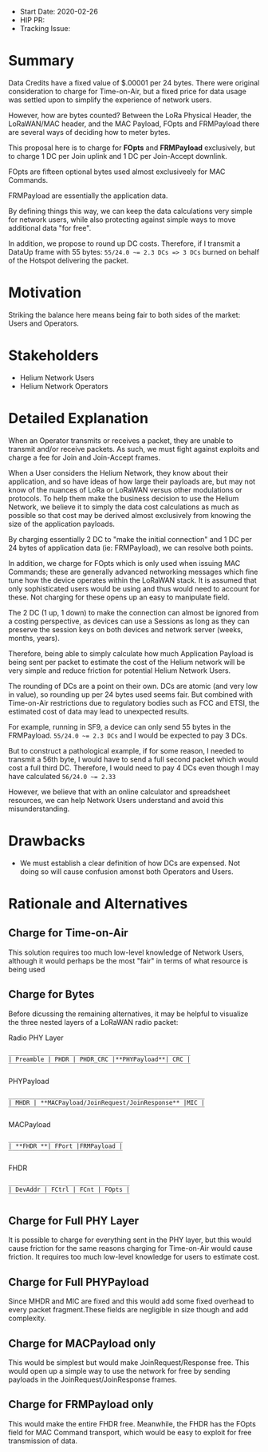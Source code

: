 - Start Date: 2020-02-26
- HIP PR: <!-- leave this empty -->
- Tracking Issue: <!-- leave this empty -->

# Summary
[summary]: #summary

Data Credits have a fixed value of $.00001 per 24 bytes. There were original 
consideration to charge for Time-on-Air, but a fixed price for data usage was
settled upon to simplify the experience of network users.

However, how are bytes counted? Between the LoRa Physical Header, the 
LoRaWAN/MAC header, and the MAC Payload, FOpts and FRMPayload there are several
ways of deciding how to meter bytes.

This proposal here is to charge for **FOpts** and **FRMPayload** exclusively,
but to charge 1 DC per Join uplink and 1 DC per Join-Accept downlink.

FOpts are fifteen optional bytes used almost exclusiveely for MAC Commands.

FRMPayload are essentially the application data.

By defining things this way, we can keep the data calculations very simple for
network users, while also protecting against simple ways to move additional
data "for free".

In addition, we propose to round up DC costs. Therefore, if I transmit a DataUp
frame with 55 bytes: `55/24.0 ~= 2.3 DCs => 3 DCs` burned on behalf of the
Hotspot delivering the packet.

# Motivation
[motivation]: #motivation

Striking the balance here means being fair to both sides of the market: Users and
Operators.

# Stakeholders
[stakeholders]: #stakeholders

* Helium Network Users
* Helium Network Operators

# Detailed Explanation
[detailed-explanation]: #detailed-explanation

When an Operator transmits or receives a packet, they are unable to transmit 
and/or receive packets. As such, we must fight against exploits and charge a fee
for Join and Join-Accept frames.

When a User considers the Helium Network, they know about their application, and
so have ideas of how large their payloads are, but may not know of the nuances
of LoRa or LoRaWAN versus other modulations or protocols. To help them make the
business decision to use the Helium Network, we believe it to simply the data cost
calculations as much as possible so that cost may be derived almost exclusively
from knowing the size of the application payloads.

By charging essentially 2 DC to "make the initial connection" and 1 DC per 24
bytes of application data (ie: FRMPayload), we can resolve both points.

In addition, we charge for FOpts which is only used when issuing MAC Commands;
these are generally advanced networking messages which fine tune how the device
operates within the LoRaWAN stack. It is assumed that only sophisticated users
would be using and thus would need to account for these. Not charging for these
opens up an easy to manipulate field.

The 2 DC (1 up, 1 down) to make the connection can almost be ignored from a
costing perspective, as devices can use a Sessions as long as they can preserve
the session keys on both devices and network server (weeks, months, years).

Therefore, being able to simply calculate how much Application Payload is being
sent per packet to estimate the cost of the Helium network will be very simple
and reduce friction for potential Helium Network Users.

The rounding of DCs are a point on their own. DCs are atomic (and very low
in value), so rounding up per 24 bytes used seems fair. But combined with
Time-on-Air restrictions due to regulatory bodies such as FCC and ETSI,
the estimated cost of data may lead to unexpected results.

For example, running in SF9, a device can only send 55 bytes in the FRMPayload.
`55/24.0 ~= 2.3 DCs` and I would be expected to pay 3 DCs.

But to construct a pathological example, if for some reason, I needed to
transmit a 56th byte, I would have to send a full second packet which would
cost a full third DC. Therefore, I would need to pay 4 DCs even though I may
have calculated `56/24.0 ~= 2.33`

However, we believe that with an online calculator and spreadsheet resources,
we can help Network Users understand and avoid this misunderstanding.

# Drawbacks
[drawbacks]: #drawbacks

- We must establish a clear definition of how DCs are expensed. Not doing so
will cause confusion amonst both Operators and Users.

# Rationale and Alternatives
[alternatives]: #rationale-and-alternatives

## Charge for Time-on-Air
This solution requires too much low-level knowledge of Network Users, although
it would perhaps be the most "fair" in terms of what resource is being used

## Charge for Bytes

Before dicussing the remaining alternatives, it may be helpful to visualize the
three nested layers of a LoRaWAN radio packet:

Radio PHY Layer

```
___________________________________________________
| Preamble | PHDR | PHDR_CRC |**PHYPayload**| CRC |
‾‾‾‾‾‾‾‾‾‾‾‾‾‾‾‾‾‾‾‾‾‾‾‾‾‾‾‾‾‾‾‾‾‾‾‾‾‾‾‾‾‾‾‾‾‾‾‾‾‾‾
```

PHYPayload

```
_______________________________________________________
| MHDR | **MACPayload/JoinRequest/JoinResponse** |MIC |
‾‾‾‾‾‾‾‾‾‾‾‾‾‾‾‾‾‾‾‾‾‾‾‾‾‾‾‾‾‾‾‾‾‾‾‾‾‾‾‾‾‾‾‾‾‾‾‾‾‾‾‾‾‾‾
```

MACPayload

```
________________________________
| **FHDR **| FPort |FRMPayload |
‾‾‾‾‾‾‾‾‾‾‾‾‾‾‾‾‾‾‾‾‾‾‾‾‾‾‾‾‾‾‾‾
```

FHDR

```
__________________________________
| DevAddr | FCtrl | FCnt | FOpts |
‾‾‾‾‾‾‾‾‾‾‾‾‾‾‾‾‾‾‾‾‾‾‾‾‾‾‾‾‾‾‾‾‾‾
```
## Charge for Full PHY Layer

It is possible to charge for everything sent in the PHY layer, but this would
cause friction for the same reasons charging for Time-on-Air would cause
friction. It requires too much low-level knowledge for users to estimate cost.

## Charge for Full PHYPayload

Since MHDR and MIC are fixed and this would add some fixed overhead to every
packet fragment.These fields are negligible in size though and add complexity.

## Charge for MACPayload only

This would be simplest but would make JoinRequest/Response free. This would
open up a simple way to use the network for free by sending payloads in the
JoinRequest/JoinResponse frames.

## Charge for FRMPayload only

This would make the entire FHDR free. Meanwhile, the FHDR has the FOpts field
for MAC Command transport, which would be easy to exploit for free transmission
of data.
